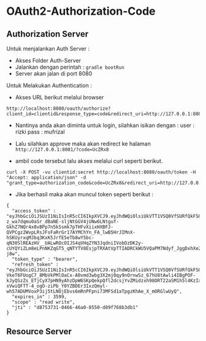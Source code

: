 # OAuth2-Authorization-Code

## Authorization Server

Untuk menjalankan Auth Server :

* Akses Folder Auth-Server
* Jalankan dengan perintah : `gradle bootRun`
* Server akan jalan di port 8080

Untuk Melakukan Authentication :

* Akses URL berikut melalui browser
```
http://localhost:8080/oauth/authorize?client_id=clientid&response_type=code&redirect_uri=http://127.0.0.1:8081
```
* Nantinya anda akan diminta untuk login, silahkan isikan dengan : 
user : rizki
pass : mufrizal

* Lalu silahkan approve maka akan redirect ke halaman `http://127.0.0.1:8081/?code=UcZRx8`
* ambil code tersebut lalu akses melalui curl seperti berikut.

```
curl -X POST -vu clientid:secret http://localhost:8080/oauth/token -H "Accept: application/json" -d "grant_type=authorization_code&code=UcZRx8&redirect_uri=http://127.0.0.1:8081"
```
* Jika berhasil maka akan muncul token seperti berikut :
```
{
  "access_token" : "eyJhbGciOiJSUzI1NiIsInR5cCI6IkpXVCJ9.eyJhdWQiOlsiUkVTT1VSQ0VfSURfQkFSQU5HIl0sInVzZXJfbmFtZSI6InJpemtpIiwic2NvcGUiOlsicmVhZCIsIndyaXRlIl0sImV4cCI6MTUwMzI5MzMxMywiYXV0aG9yaXRpZXMiOlsiUk9MRV9BRE1JTiIsIlJPTEVfVVNFUiJdLCJqdGkiOiJkODc1MzczMS0wNDY2LTQ2YTAtODU1MC1kODlmNzY4YjNkYjEiLCJjbGllbnRfaWQiOiJjbGllbnRpZCJ9.jSRI2zjn9Mqn5Hlot8IpO4Q_-z_wa7dqmu0aSr_dBaNE-sljNtGGV4jUNw6LNtguf-GkhZ7NQr4x8vBPp7n5kSsmk7pTHFvXiixHXBFJ-QVPCgz2WvpLRsJFsFaRrGr17AYMChYn_FA_lwB5HrJIMnX-hSKUyrxqMJbq3KxK5JrfE5eTb8wY5bc-qN30SlREAzHV__UALwROcOIJS4qVHqZYN3JqdniIVobDzDK2y-cUYQYiZLm8eLPnNKZqGT5_qNTYTV8EsjpTRXAtVpTTIADRCkWU5VQaPM7Ndyf_JggDxhXe20BnzzZH2att8m3XKBebJLv0w7G5kLLpfI-j8w",
  "token_type" : "bearer",
  "refresh_token" : "eyJhbGciOiJSUzI1NiIsInR5cCI6IkpXVCJ9.eyJhdWQiOlsiUkVTT1VSQ0VfSURfQkFSQU5HIl0sInVzZXJfbmFtZSI6InJpemtpIiwic2NvcGUiOlsicmVhZCIsIndyaXRlIl0sImF0aSI6ImQ4NzUzNzMxLTA0NjYtNDZhMC04NTUwLWQ4OWY3NjhiM2RiMSIsImV4cCI6MTUwMzI5MzMxMywiYXV0aG9yaXRpZXMiOlsiUk9MRV9BRE1JTiIsIlJPTEVfVVNFUiJdLCJqdGkiOiI5OWU2M2QyNi02M2E1LTQ3NWEtOWE4MC05ZjJhNjZiYzBmNWMiLCJjbGllbnRfaWQiOiJjbGllbnRpZCJ9.hPZZFhaNyZAPDZE89xw8iwGGXBeSaLcHujRqvuS_7J6LqdfogvlgevYdO_Y3yCN3zrVfozYLW1vmCtZ_VLToru2Ph-VkeT6FUogC7_8MbVkPMlOaCx-A0vmd3wbg3X2mj0qy9nOrnwSz_67hU8tAwli4IBgPOF-kJyQSzZs_ETjCyX7pHN9yAhzDpW6SKpQekpQfl2dcsjYvZMidzxh98ORT22aSM1h5l4KzIxY71kgBrmL5Rp-xVwiQFTT-4_ogO-ziPb_Y0YZBDEr3IxzQmyl-wh57ADUMVoxP3ij5tLNOjEbvs6mRnPFpni73MFSd1aTpgzKhAe_X_mORGlwUyQ",
  "expires_in" : 3599,
  "scope" : "read write",
  "jti" : "d8753731-0466-46a0-8550-d89f768b3db1"
}
```

## Resource Server
